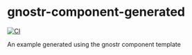 # gnostr-component-generated

[![CI](https://github.com//gnostr-component-generated/workflows/CI/badge.svg)](https://github.com//gnostr-component-generated/actions)

An example generated using the gnostr component template
